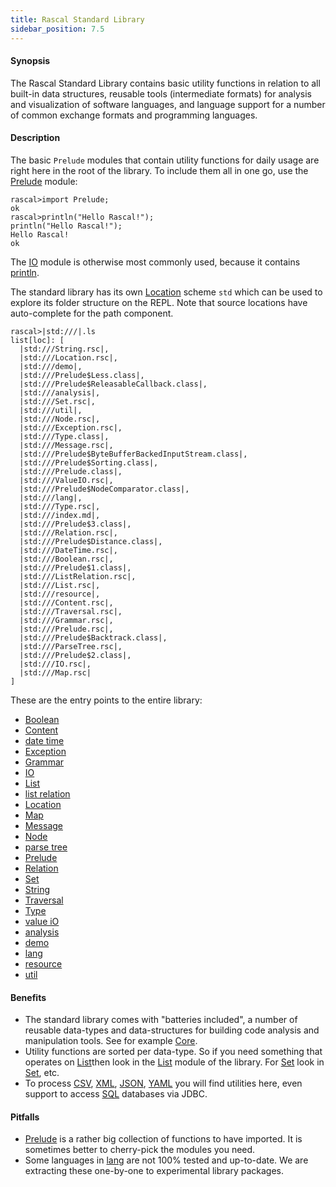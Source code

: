 ```yaml
---
title: Rascal Standard Library
sidebar_position: 7.5
---
```


#### Synopsis

The Rascal Standard Library contains basic utility functions in relation to all built-in data structures,
reusable tools (intermediate formats) for analysis and visualization of software languages,
and language support for a number of common exchange formats and programming languages.

#### Description

The basic `Prelude` modules that contain utility functions for daily usage are right here in the 
root of the library. To include them all in one go, use the [Prelude](../Library/Prelude.md) module:


```rascal-shell 
rascal>import Prelude;
ok
rascal>println("Hello Rascal!");
println("Hello Rascal!");
Hello Rascal!
ok
```

The [IO](../Library/IO.md) module is otherwise most commonly used, because it contains [println](../Library/IO.md#IO-println).

The standard library has its own [Location](../Rascal/Expressions/Values/Location/index.md) scheme `std` which can be used to explore
its folder structure on the REPL. Note that source locations have auto-complete for the path component.


```rascal-shell 
rascal>|std:///|.ls
list[loc]: [
  |std:///String.rsc|,
  |std:///Location.rsc|,
  |std:///demo|,
  |std:///Prelude$Less.class|,
  |std:///Prelude$ReleasableCallback.class|,
  |std:///analysis|,
  |std:///Set.rsc|,
  |std:///util|,
  |std:///Node.rsc|,
  |std:///Exception.rsc|,
  |std:///Type.class|,
  |std:///Message.rsc|,
  |std:///Prelude$ByteBufferBackedInputStream.class|,
  |std:///Prelude$Sorting.class|,
  |std:///Prelude.class|,
  |std:///ValueIO.rsc|,
  |std:///Prelude$NodeComparator.class|,
  |std:///lang|,
  |std:///Type.rsc|,
  |std:///index.md|,
  |std:///Prelude$3.class|,
  |std:///Relation.rsc|,
  |std:///Prelude$Distance.class|,
  |std:///DateTime.rsc|,
  |std:///Boolean.rsc|,
  |std:///Prelude$1.class|,
  |std:///ListRelation.rsc|,
  |std:///List.rsc|,
  |std:///resource|,
  |std:///Content.rsc|,
  |std:///Traversal.rsc|,
  |std:///Grammar.rsc|,
  |std:///Prelude.rsc|,
  |std:///Prelude$Backtrack.class|,
  |std:///ParseTree.rsc|,
  |std:///Prelude$2.class|,
  |std:///IO.rsc|,
  |std:///Map.rsc|
]
```

These are the entry points to the entire library:
* [Boolean](../Library/Boolean.md)
* [Content](../Library/Content.md)
* [date time](../Library/DateTime.md)
* [Exception](../Library/Exception.md)
* [Grammar](../Library/Grammar.md)
* [IO](../Library/IO.md)
* [List](../Library/List.md)
* [list relation](../Library/ListRelation.md)
* [Location](../Library/Location.md)
* [Map](../Library/Map.md)
* [Message](../Library/Message.md)
* [Node](../Library/Node.md)
* [parse tree](../Library/ParseTree.md)
* [Prelude](../Library/Prelude.md)
* [Relation](../Library/Relation.md)
* [Set](../Library/Set.md)
* [String](../Library/String.md)
* [Traversal](../Library/Traversal.md)
* [Type](../Library/Type.md)
* [value iO](../Library/ValueIO.md)
* [analysis](../Library/analysis/index.md)
* [demo](../Library/demo/index.md)
* [lang](../Library/lang/index.md)
* [resource](../Library/resource/index.md)
* [util](../Library/util/index.md)

#### Benefits

* The standard library comes with "batteries included", a number of reusable data-types and data-structures for building code analysis and manipulation tools. See for example [Core](../Library/analysis/m3/Core.md).
* Utility functions are sorted per data-type. So if you need something that operates on [List](../Rascal/Expressions/Values/List/index.md)then look in the [List](../Library/List.md) module of the library. For [Set](../Rascal/Expressions/Values/Set/index.md) look in [Set](../Library/Set.md), etc.
* To process [CSV](../Library/lang/csv/index.md), [XML](../Library/lang/xml/index.md), [JSON](../Library/lang/json/index.md), [YAML](../Library/lang/yaml/index.md) you will find utilities here, even support to access [SQL](../Library/resource/jdbc/JDBC.md) databases via JDBC.

#### Pitfalls

* [Prelude](../Library/Prelude.md) is a rather big collection of functions to have imported. It is sometimes better to cherry-pick the modules you need.
* Some languages in [lang](../Library/lang/index.md) are not 100% tested and up-to-date. We are extracting these one-by-one to experimental library packages.

